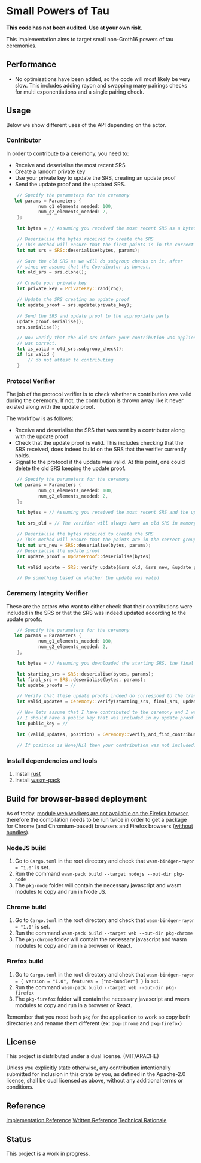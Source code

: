 # Small Powers of Tau

**This code has not been audited. Use at your own risk.**

This implementation aims to target small non-Groth16 powers of tau ceremonies.

## Performance

- No optimisations have been added, so the code will most likely be very slow. This includes adding rayon and swapping many pairings checks for multi exponentiations and a single pairing check.

## Usage

Below we show different uses of the API depending on the actor.

### Contributor

In order to contribute to a ceremony, you need to:

- Receive and deserialise the most recent SRS
- Create a random private key
- Use your private key to update the SRS, creating an update proof
- Send the update proof and the updated SRS.

```rust
    // Specify the parameters for the ceremony
   let params = Parameters {
            num_g1_elements_needed: 100,
            num_g2_elements_needed: 2,
    };

    let bytes = // Assuming you received the most recent SRS as a bytes

    // Deserialise the bytes received to create the SRS
    // This method will ensure that the first points is in the correct group and that none of the points are zero
    let mut srs = SRS::deserialise(bytes, params);

    // Save the old SRS as we will do subgroup checks on it, after
    // since we assume that the Coordinator is honest.
    let old_srs = srs.clone();

    // Create your private key
    let private_key = PrivateKey::rand(rng);

    // Update the SRS creating an update proof
    let update_proof = srs.update(private_key);

    // Send the SRS and update proof to the appropriate party
    update_proof.serialise();
    srs.serialise();

    // Now verify that the old srs before your contribution was applied
    // was correct.
    let is_valid = old_srs.subgroup_check();
    if !is_valid {
        // do not attest to contributing
    }
````

### Protocol Verifier

The job of the protocol verifier is to check whether a contribution was valid during the ceremony. If not, the contribution is thrown away like it never existed along with the update proof.

The workflow is as follows:

- Receive and deserialise the SRS that was sent by a contributor along with the update proof
- Check that the update proof is valid. This includes checking that the SRS received, does indeed build on the SRS that the verifier currently holds.
- Signal to the protocol if the update was valid. At this point, one could delete the old SRS keeping the update proof.

```rust
    // Specify the parameters for the ceremony
   let params = Parameters {
            num_g1_elements_needed: 100,
            num_g2_elements_needed: 2,
    };

    let bytes = // Assuming you received the most recent SRS and the update proof

    let srs_old = // The verifier will always have an old SRS in memory or on disk

    // Deserialise the bytes received to create the SRS
    // This method will ensure that the points are in the correct group and that none of the points are zero
    let mut srs_new = SRS::deserialise(bytes, params);
    // Deserialise the update proof
    let update_proof = UpdateProof::deserialise(bytes)

    let valid_update = SRS::verify_update(&srs_old, &srs_new, &update_proof);

    // Do something based on whether the update was valid
````

### Ceremony Integrity Verifier

These are the actors who want to either check that their contributions were included in the SRS or that the SRS was indeed updated according to the update proofs.

```rust
    // Specify the parameters for the ceremony
   let params = Parameters {
            num_g1_elements_needed: 100,
            num_g2_elements_needed: 2,
    };

    let bytes = // Assuming you downloaded the starting SRS, the final SRS and the update proofs from some storage location

    let starting_srs = SRS::deserialise(bytes, params);
    let final_srs = SRS::deserialise(bytes, params);
    let update_proofs = //

    // Verify that these update proofs indeed do correspond to the transition from the starting SRS to the final SRS
    let valid_updates = Ceremony::verify(starting_srs, final_srs, update_proofs);

    // Now lets assume that I have contributed to the ceremony and I want to verify tht my contribution was included.
    // I should have a public key that was included in my update proof
    let public_key = //

    let (valid_updates, position) = Ceremony::verify_and_find_contribution(starting_srs, final_srs, update_proofs, public_key);

    // If position is None/Nil then your contribution was not included. Else the position of your contribution will be returned.
````


### Install dependencies and tools

1. Install [rust](https://www.rust-lang.org/tools/install)
2. Install [wasm-pack](https://rustwasm.github.io/wasm-pack/installer/)


## Build for browser-based deployment

As of today, [module web workers are not available on the Firefox browser](https://bugzilla.mozilla.org/show_bug.cgi?id=1247687), therefore the compilation needs to be run twice in order to get a package for Chrome (and Chromium-based) browsers and Firefox browsers ([without bundles](https://github.com/GoogleChromeLabs/wasm-bindgen-rayon#usage-without-bundlers)).


### NodeJS build

1. Go to `Cargo.toml` in the root directory and check that `wasm-bindgen-rayon = "1.0"` is set.
2. Run the command `wasm-pack build --target nodejs --out-dir pkg-node`
3. The `pkg-node` folder will contain the necessary javascript and wasm modules to copy and run in Node JS.

### Chrome build

1. Go to `Cargo.toml` in the root directory and check that `wasm-bindgen-rayon = "1.0"` is set.
2. Run the command `wasm-pack build --target web --out-dir pkg-chrome`
3. The `pkg-chrome` folder will contain the necessary javascript and wasm modules to copy and run in a browser or React.

### Firefox build

1. Go to `Cargo.toml` in the root directory and check that `wasm-bindgen-rayon = { version = "1.0", features = ["no-bundler"] }` is set.
2. Run the command `wasm-pack build --target web --out-dir pkg-firefox`
3. The `pkg-firefox` folder will contain the necessary javascript and wasm modules to copy and run in a browser or React.

Remember that you need both `pkg` for the application to work so copy both directories and rename them different (ex: `pkg-chrome` and `pkg-firefox`)


## License

This project is distributed under a dual license. (MIT/APACHE)

Unless you explicitly state otherwise, any contribution intentionally submitted for inclusion in this crate by you, as defined in the Apache-2.0 license, shall be dual licensed as above, without any additional terms or conditions.

## Reference

[Implementation Reference](https://github.com/crate-crypto/ceremony-specs)
[Written Reference](https://github.com/ethereum/kzg-ceremony-specs)
[Technical Rationale](https://hackmd.io/C0lk1xyWQryGggRlNYDqZw)
## Status

This project is a work in progress.